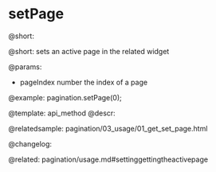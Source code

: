 setPage
=============

@short: 


@short: sets an active page in the related widget


@params:
- pageIndex     number      the index of a page



@example:
pagination.setPage(0);


@template: api_method
@descr:




@relatedsample:
pagination/03_usage/01_get_set_page.html

@changelog:

@related: pagination/usage.md#settinggettingtheactivepage
